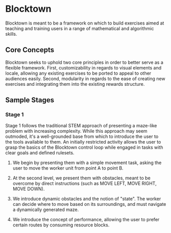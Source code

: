 # Blocktown

Blocktown is meant to be a framework on which to build exercises aimed at
teaching and training users in a range of mathematical and algorithmic skills.

## Core Concepts

Blocktown seeks to uphold two core principles in order to better serve as a flexible
framework. First, customizability in regards to visual elements and locale, allowing
any existing exercises to be ported to appeal to other audiences easily. Second,
modularity in regards to the ease of creating new exercises and integrating them
into the existing rewards structure.

## Sample Stages

### Stage 1

Stage 1 follows the traditional STEM approach of presenting a maze-like problem
with increasing complexity. While this approach may seem outmoded, it's a well-grounded
base from which to introduce the user to the tools available to them. An initially
restricted activity allows the user to grasp the basics of the Blocktown control loop
while engaged in tasks with clear goals and defined rulesets.

1) We begin by presenting them with a simple movement task, asking the user to move
the worker unit from point A to point B.

2) At the second level, we present them with obstacles, meant to be overcome by direct
instructions (such as MOVE LEFT, MOVE RIGHT, MOVE DOWN).

3) We introduce dynamic obstacles and the notion of "state". The worker can decide
where to move based on its surroundings, and must navigate a dynamically generated maze.

4) We introduce the concept of performance, allowing the user to prefer certain routes
by consuming resource blocks.
